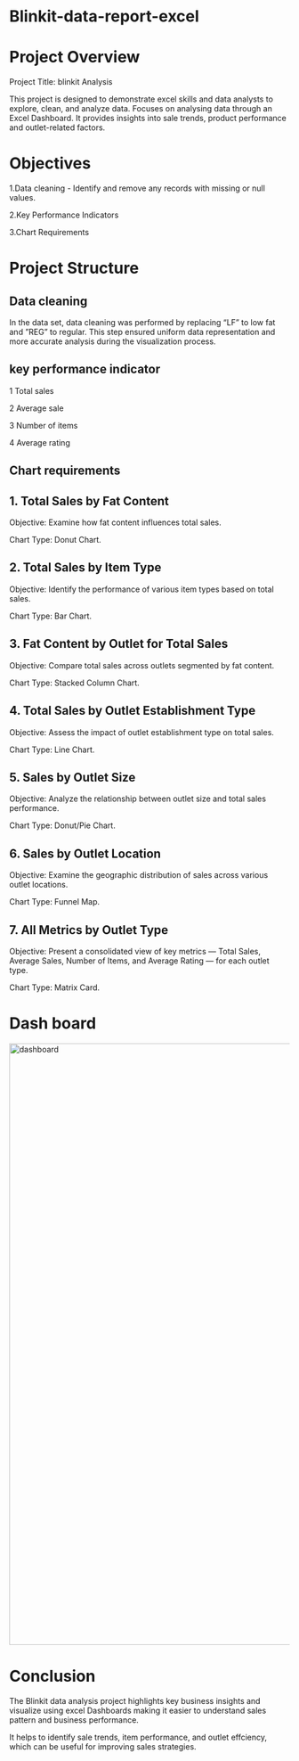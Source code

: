 # Blinkit-data-report-excel

# Project Overview
Project Title: blinkit Analysis


This project is designed to demonstrate excel skills and  data analysts to explore, clean, and analyze data. Focuses on analysing data through an Excel Dashboard. It provides insights into sale trends, product performance and outlet-related factors.

# Objectives

1.Data cleaning -  Identify and remove any records with missing or null values.

2.Key Performance Indicators

3.Chart Requirements

# Project Structure

## Data cleaning

In the data set, data cleaning was performed by replacing “LF” to low fat  and ”REG” to regular. This step ensured uniform data representation and more accurate analysis during the visualization process.

## key performance indicator

1 Total sales

2 Average sale

3 Number of items

4 Average rating

## Chart requirements

## 1. Total Sales by Fat Content

Objective: Examine how fat content influences total sales.

Chart Type: Donut Chart.

## 2. Total Sales by Item Type

Objective: Identify the performance of various item types based on total sales.

Chart Type: Bar Chart.

## 3. Fat Content by Outlet for Total Sales

Objective: Compare total sales across outlets segmented by fat content.

Chart Type: Stacked Column Chart.

## 4. Total Sales by Outlet Establishment Type

Objective: Assess the impact of outlet establishment type on total sales.

Chart Type: Line Chart.

## 5. Sales by Outlet Size

Objective: Analyze the relationship between outlet size and total sales performance.

Chart Type: Donut/Pie Chart.

## 6. Sales by Outlet Location

Objective: Examine the geographic distribution of sales across various outlet locations.

Chart Type: Funnel Map.

## 7. All Metrics by Outlet Type

Objective: Present a consolidated view of key metrics — Total Sales, Average Sales, Number of Items, and Average Rating — for each outlet type.

Chart Type: Matrix Card.

# Dash board

<img width="1920" height="1080" alt="dashboard" src="https://github.com/user-attachments/assets/24507b0f-f224-4057-ae64-1a22e33abb8c" />


# Conclusion

The Blinkit data analysis project highlights key business insights and visualize using excel Dashboards making it easier to understand sales pattern and business performance.

It helps to identify sale trends, item performance, and outlet effciency, which can be useful for improving sales strategies. 
